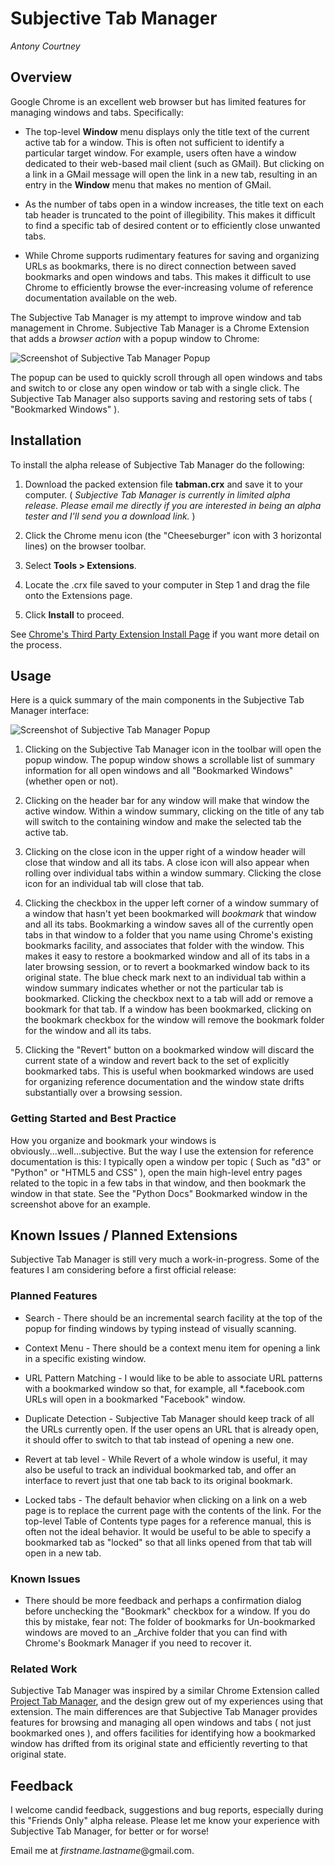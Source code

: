 # Subjective Tab Manager

*Antony Courtney*

## Overview

Google Chrome is an excellent web browser but has limited features for managing windows and tabs. Specifically:

  * The top-level **Window** menu displays only the title text of the current active tab for a window. This is often not sufficient to identify a particular target window.  For example, users often have a window dedicated to their web-based mail client (such as GMail).  But clicking on a link in a GMail message will open the link in a new tab, resulting in an entry in the **Window** menu that makes no mention of GMail.

  * As the number of tabs open in a window increases, the title text on each tab header is truncated to the point of illegibility. This makes it difficult to find a specific tab of desired content or to efficiently close unwanted tabs.

  * While Chrome supports rudimentary features for saving and organizing URLs as bookmarks, there is no direct connection between saved bookmarks and open windows and tabs.  This makes it difficult to use Chrome to efficiently browse the ever-increasing volume of reference documentation available on the web.

The Subjective Tab Manager is my attempt to improve window and tab management in Chrome.  Subjective Tab Manager is a Chrome Extension that adds a *browser action* with a popup window to Chrome:

![Screenshot of Subjective Tab Manager Popup](screenshots/Subjective-screenshot.png "Subjective Tab Manager screenshot")

The popup can be used to quickly scroll through all open windows and tabs and switch to or close any open window or tab with a single click.  The Subjective Tab Manager also supports saving and restoring sets of tabs ( "Bookmarked Windows" ).

## Installation

To install the alpha release of Subjective Tab Manager do the following:

1. Download the packed extension file **tabman.crx** and save it to your computer.  ( *Subjective Tab Manager is currently in limited alpha release. Please email me directly if you are interested in being an alpha tester and I'll send you a download link.* )

2. Click the Chrome menu icon (the "Cheeseburger" icon with 3 horizontal lines) on the browser toolbar.

3. Select **Tools > Extensions**.

4. Locate the .crx file saved to your computer in Step 1 and drag the file onto the Extensions page.

5. Click **Install** to proceed.

See [Chrome's Third Party Extension Install Page](https://support.google.com/chrome_webstore/answer/2664769?p=crx_warning&rd=1) if you want more detail on the process.

## Usage

Here is a quick summary of the main components in the Subjective Tab Manager interface:

![Screenshot of Subjective Tab Manager Popup](screenshots/Subjective-screenshot-annotated.png "Subjective Tab Manager screenshot")

1. Clicking on the Subjective Tab Manager icon in the toolbar will open the popup window.  The popup window shows a scrollable list of summary information for all open windows and all "Bookmarked Windows" (whether open or not).

2. Clicking on the header bar for any window will make that window the active window.  Within a window summary, clicking on the title of any tab will switch to the containing window and make the selected tab the active tab.    

3. Clicking on the close icon in the upper right of a window header will close that window and all its tabs. A close icon will also appear when rolling over individual tabs within a window summary.  Clicking the close icon for an individual tab will close that tab.

4. Clicking the checkbox in the upper left corner of a window summary of a window that hasn't yet been bookmarked will *bookmark* that window and all its tabs. Bookmarking a window saves all of the currently open tabs in that window to a folder that you name using Chrome's existing bookmarks facility, and associates that folder with the window. This makes it easy to restore a bookmarked window and all of its tabs in a later browsing session, or to revert a bookmarked window back to its original state.
The blue check mark next to an individual tab within a window summary indicates whether or not the particular tab is bookmarked.  Clicking the checkbox next to a tab will add or remove a bookmark for that tab.
If a window has been bookmarked, clicking on the bookmark checkbox for the window will remove the bookmark folder for the window and all its tabs.

5. Clicking the "Revert" button on a bookmarked window will discard the current state of a window and revert back to the set of explicitly bookmarked tabs. This is useful when bookmarked windows are used for organizing reference documentation and the window state drifts substantially over a browsing session.

### Getting Started and Best Practice

How you organize and bookmark your windows is obviously...well...subjective.  But the way I use the extension for reference documentation is this: I typically open a window per topic ( Such as "d3" or "Python" or "HTML5 and CSS" ), open the main high-level entry pages related to the topic in a few tabs in that window, and then bookmark the window in that state.  See the "Python Docs" Bookmarked window in the screenshot above for an example.  

## Known Issues / Planned Extensions

Subjective Tab Manager is still very much a work-in-progress.  Some of the features I am considering before a first official release:

### Planned Features

* Search - There should be an incremental search facility at the top of the popup for finding windows by typing instead of visually scanning.

* Context Menu - There should be a context menu item for opening a link in a specific existing window.

* URL Pattern Matching - I would like to be able to associate URL patterns with a bookmarked window so that, for example, all *.facebook.com URLs will open in a bookmarked "Facebook" window.

* Duplicate Detection - Subjective Tab Manager should keep track of all the URLs currently open. If the user opens an URL that is already open, it should offer to switch to that tab instead of opening a new one.

* Revert at tab level - While Revert of a whole window is useful, it may also be useful to track an individual bookmarked tab, and offer an interface to revert just that one tab back to its original bookmark.

* Locked tabs - The default behavior when clicking on a link on a web page is to replace the current page with the contents of the link.  For the top-level Table of Contents type pages for a reference manual, this is often not the ideal behavior. It would be useful to be able to specify a bookmarked tab as "locked" so that all links opened from that tab will open in a new tab.

### Known Issues

* There should be more feedback and perhaps a confirmation dialog before unchecking the "Bookmark" checkbox for a window. If you do this by mistake, fear not: The folder of bookmarks for Un-bookmarked windows are moved to an _Archive folder that you can find with Chrome's Bookmark Manager if you need to recover it.

### Related Work

Subjective Tab Manager was inspired by a similar Chrome Extension called [Project Tab Manager](https://chrome.google.com/webstore/detail/project-tab-manager/iapdnheekciiecjijobcglkcgeckpoia?hl=en), and the design grew out of my experiences using that extension.  The main differences are that Subjective Tab Manager provides features for browsing and managing all open windows and tabs ( not just bookmarked ones ), and offers facilities for identifying how a bookmarked window has drifted from its original state and efficiently reverting to that original state.

## Feedback

I welcome candid feedback, suggestions and bug reports, especially during this "Friends Only" alpha release.  Please let me know your experience with Subjective Tab Manager, for better or for worse!

Email me at *firstname.lastname*@gmail.com.